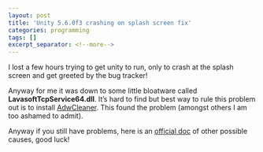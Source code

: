 ```yaml
---
layout: post
title: 'Unity 5.6.0f3 crashing on splash screen fix'
categories: programming
tags: []
excerpt_separator: <!--more-->
---
```


I lost a few hours trying to get unity to run, only to crash at the splash screen and get greeted by the bug tracker!

<!--more-->

Anyway for me it was down to some little bloatware called **LavasoftTcpService64.dll**. It’s hard to find but best way to rule this problem out is to install [AdwCleaner](https://www.malwarebytes.com/adwcleaner/). This found the problem (amongst others I am too ashamed to admit).

Anyway if you still have problems, here is an [official doc](http://answers.unity3d.com/page/troubleshooting.html) of other possible causes, good luck!